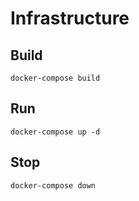 # Infrastructure

## Build

`docker-compose build`

## Run

`docker-compose up -d`

## Stop

`docker-compose down`
